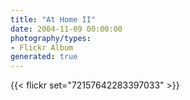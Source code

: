 ```yaml
---
title: "At Home II"
date: 2004-11-09 00:00:00
photography/types:
- Flickr Album
generated: true
---
```



{{< flickr set="72157642283397033" >}}
